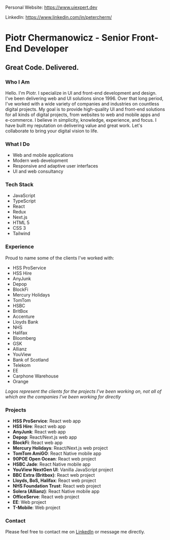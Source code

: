 Personal Website: https://www.uiexpert.dev

LinkedIn: https://www.linkedin.com/in/petercherm/

# Piotr Chermanowicz - Senior Front-End Developer


## Great Code. Delivered.

### Who I Am

Hello. I'm Piotr. I specialize in UI and front-end development and design. I've been delivering web and UI solutions since 1996. Over that long period, I've worked with a wide variety of companies and industries on countless digital projects. My goal is to provide high-quality UI and front-end solutions for all kinds of digital projects, from websites to web and mobile apps and e-commerce. I believe in simplicity, knowledge, experience, and focus. I have built my reputation on delivering value and great work. Let's collaborate to bring your digital vision to life.

### What I Do

- Web and mobile applications
- Modern web development
- Responsive and adaptive user interfaces
- UI and web consultancy

### Tech Stack

- JavaScript
- TypeScript
- React
- Redux
- Next.js
- HTML 5
- CSS 3
- Tailwind

### Experience

Proud to name some of the clients I've worked with:

- HSS ProService
- HSS Hire
- AnyJunk
- Depop
- BlockFi
- Mercury Holidays
- TomTom
- HSBC
- BritBox
- Accenture
- Lloyds Bank
- NHS
- Halifax
- Bloomberg
- GSK
- Allianz
- YouView
- Bank of Scotland
- Telekom
- EE
- Carphone Warehouse
- Orange

*Logos represent the clients for the projects I've been working on, not all of which are the companies I've been working for directly*

### Projects

- **HSS ProService**: React web app
- **HSS Hire**: React web app
- **AnyJunk**: React web app
- **Depop**: React/Next.js web app
- **BlockFi**: React web app
- **Mercury Holidays**: React/Next.js web project
- **TomTom AmiGO**: React Native mobile app
- **90POE Open Ocean**: React web project
- **HSBC Jade**: React Native mobile app
- **YouView NextGen UI**: Vanilla JavaScript project
- **BBC Extra (Britbox)**: React web project
- **Lloyds, BoS, Halifax**: React web project
- **NHS Foundation Trust**: React web project
- **Solera (Allianz)**: React Native mobile app
- **OfficeServe**: React web project
- **EE**: Web project
- **T-Mobile**: Web project

### Contact

Please feel free to contact me on [LinkedIn](https://www.linkedin.com) or message me directly.

